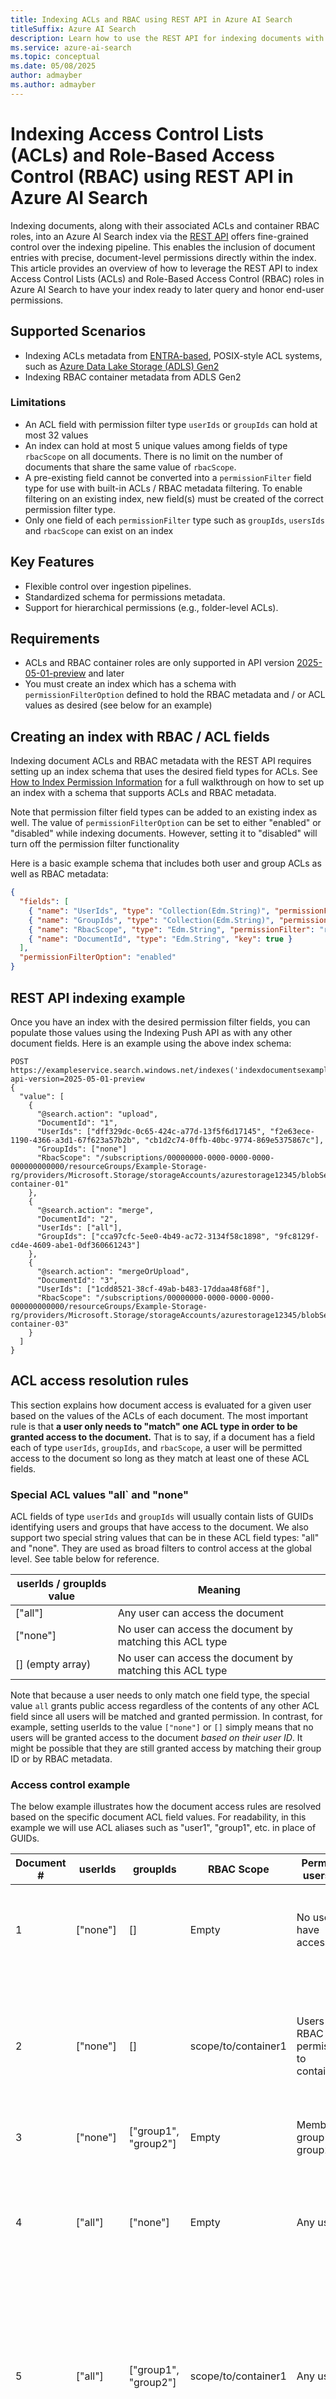 ```yaml
---  
title: Indexing ACLs and RBAC using REST API in Azure AI Search  
titleSuffix: Azure AI Search  
description: Learn how to use the REST API for indexing documents with ACLs and RBAC metadata.  
ms.service: azure-ai-search  
ms.topic: conceptual  
ms.date: 05/08/2025  
author: admayber
ms.author: admayber  
---  
```


# Indexing Access Control Lists (ACLs) and Role-Based Access Control (RBAC) using REST API in Azure AI Search  

Indexing documents, along with their associated ACLs and container RBAC roles, into an Azure AI Search index via the [REST API](/rest/api/searchservice/) offers fine-grained control over the indexing pipeline. This enables the inclusion of document entries with precise, document-level permissions directly within the index. This article provides an overview of how to leverage the REST API to index Access Control Lists (ACLs) and Role-Based Access Control (RBAC) roles in Azure AI Search to have your index ready to later query and honor end-user permissions.

## Supported Scenarios  
- Indexing ACLs metadata from [ENTRA-based](/en-us/entra/fundamentals/whatis), POSIX-style ACL systems, such as [Azure Data Lake Storage (ADLS) Gen2](/azure/storage/blobs/data-lake-storage-introduction)
- Indexing RBAC container metadata from ADLS Gen2

### Limitations
- An ACL field with permission filter type `userIds` or `groupIds` can hold at most 32 values
- An index can hold at most 5 unique values among fields of type `rbacScope` on all documents. There is no limit on the number of documents that share the same value of `rbacScope`.
- A pre-existing field cannot be converted into a `permissionFilter` field type for use with built-in ACLs / RBAC metadata filtering. To enable filtering on an existing index, new field(s) must be created of the correct permission filter type.
- Only one field of each `permissionFilter` type such as `groupIds`, `usersIds` and `rbacScope` can exist on an index

## Key Features  
- Flexible control over ingestion pipelines.  
- Standardized schema for permissions metadata.  
- Support for hierarchical permissions (e.g., folder-level ACLs). 

## Requirements
- ACLs and RBAC container roles are only supported in API version [2025-05-01-preview](/rest/api/searchservice/documents/?view=rest-searchservice-2025-05-01-preview) and later
- You must create an index which has a schema with `permissionFilterOption` defined to hold the RBAC metadata and / or ACL values as desired (see below for an example) 

## Creating an index with RBAC / ACL fields
Indexing document ACLs and RBAC metadata with the REST API requires setting up an index schema that uses the desired field types for ACLs. See [How to Index Permission Information](tutorial-adls-gen2-indexer-acls.md) for a full walkthrough on how to set up an index with a schema that supports ACLs and RBAC metadata.

Note that permission filter field types can be added to an existing index as well. The value of `permissionFilterOption` can be set to either "enabled" or "disabled" while indexing documents. However, setting it to "disabled" will turn off the permission filter functionality

Here is a basic example schema that includes both user and group ACLs as well as RBAC metadata:

```json  
{  
  "fields": [  
    { "name": "UserIds", "type": "Collection(Edm.String)", "permissionFilter": "userIds", "filterable": true },  
    { "name": "GroupIds", "type": "Collection(Edm.String)", "permissionFilter": "groupIds", "filterable": true },  
    { "name": "RbacScope", "type": "Edm.String", "permissionFilter": "rbacScope", "filterable": true },  
    { "name": "DocumentId", "type": "Edm.String", "key": true }  
  ],
  "permissionFilterOption": "enabled"
}
```

## REST API indexing example
Once you have an index with the desired permission filter fields, you can populate those values using the Indexing Push API as with any other document fields. Here is an example using the above index schema:

```https
POST https://exampleservice.search.windows.net/indexes('indexdocumentsexample')/docs/search.index?api-version=2025-05-01-preview
{
  "value": [
    {
      "@search.action": "upload",
      "DocumentId": "1",
      "UserIds": ["dff329dc-0c65-424c-a77d-13f5f6d17145", "f2e63ece-1190-4366-a3d1-67f623a57b2b", "cb1d2c74-0ffb-40bc-9774-869e5375867c"],
      "GroupIds": ["none"]
      "RbacScope": "/subscriptions/00000000-0000-0000-0000-000000000000/resourceGroups/Example-Storage-rg/providers/Microsoft.Storage/storageAccounts/azurestorage12345/blobServices/default/containers/blob-container-01"
    },
    {
      "@search.action": "merge",
      "DocumentId": "2",
      "UserIds": ["all"],
      "GroupIds": ["cca97cfc-5ee0-4b49-ac72-3134f58c1898", "9fc8129f-cd4e-4609-abe1-0df360661243"]
    },
    {
      "@search.action": "mergeOrUpload",
      "DocumentId": "3",
      "UserIds": ["1cdd8521-38cf-49ab-b483-17ddaa48f68f"],
      "RbacScope": "/subscriptions/00000000-0000-0000-0000-000000000000/resourceGroups/Example-Storage-rg/providers/Microsoft.Storage/storageAccounts/azurestorage12345/blobServices/default/containers/blob-container-03"
    }
  ]
}
```

## ACL access resolution rules
This section explains how document access is evaluated for a given user based on the values of the ACLs of each document. The most important rule is that **a user only needs to "match" one ACL type in order to be granted access to the document.** That is to say, if a document has a field each of type `userIds`, `groupIds`, and `rbacScope`, a user will be permitted access to the document so long as they match at least one of these ACL fields.

### Special ACL values "all` and "none"
ACL fields of type `userIds` and `groupIds` will usually contain lists of GUIDs identifying users and groups that have access to the document. We also support two special string values that can be in these ACL field types: "all" and "none". They are used as broad filters to control access at the global level. See table below for reference.

| userIds / groupIds value | Meaning |
| --- | --- |
| ["all"] | Any user can access the document |
| ["none"] | No user can access the document by matching this ACL type |
| [] (empty array) | No user can access the document by matching this ACL type |

Note that because a user needs to only match one field type, the special value `all` grants public access regardless of the contents of any other ACL field since all users will be matched and granted permission. In contrast, for example, setting userIds to the value `["none"]` or `[]` simply means that no users will be granted access to the document _based on their user ID_. It might be possible that they are still granted access by matching their group ID or by RBAC metadata.

### Access control example
The below example illustrates how the document access rules are resolved based on the specific document ACL field values. For readability, in this example we will use ACL aliases such as "user1", "group1", etc. in place of GUIDs.

| Document # | userIds | groupIds | RBAC Scope | Permitted users list | Note |
| --- | --- | --- | --- | --- | --- |
| 1 | ["none"] | [] | Empty | No users have access | The values ["none"] and [] behave exactly the same |
| 2 | ["none"] | [] | scope/to/container1 | Users with RBAC permissions to container1 | The value of "none" does not block access by matching other ACL fields |
| 3 | ["none"] | ["group1", "group2"] | Empty | Members of group1 or group2 | |
| 4 | ["all"] | ["none"] | Empty | Any user | Any querying user will match the ACL filter "all", so all users have access |
| 5 | ["all"] | ["group1", "group2"] | scope/to/container1 | Any user | Since all users match the "all" filter for userID, the groupID and RBAC filters don't have any impact |
| 5 | ["user1", "user2"] | ["group1"] | Empty | User1, user2, or any member of group1 | |
| 5 | ["user1", "user2"] | [] | Empty | User1, user2, or any user with RBAC permissions to container1 | |

## Next Steps
[How to query the index using end user ENTRA-token to enforce document-level permissions](https://aka.ms/azs-query-preserving-permissions)
[How to index ADLS Gen2 document-level permission information using indexers](tutorial-adls-gen2-indexer-acls.md)
